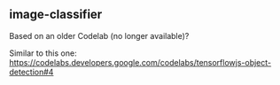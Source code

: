 ## image-classifier

Based on an older Codelab (no longer available)?

Similar to this one: https://codelabs.developers.google.com/codelabs/tensorflowjs-object-detection#4
